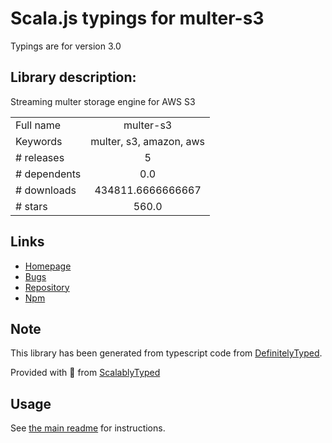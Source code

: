 
# Scala.js typings for multer-s3

Typings are for version 3.0

## Library description:
Streaming multer storage engine for AWS S3

|                    |                 |
| ------------------ | :-------------: |
| Full name          | multer-s3 |
| Keywords           | multer, s3, amazon, aws |
| # releases         | 5 |
| # dependents       | 0.0 |
| # downloads        | 434811.6666666667 |
| # stars            | 560.0 |

## Links
- [Homepage](https://github.com/badunk/multer-s3#readme)
- [Bugs](https://github.com/badunk/multer-s3/issues)
- [Repository](https://github.com/badunk/multer-s3)
- [Npm](https://www.npmjs.com/package/multer-s3)
    


## Note
This library has been generated from typescript code from [DefinitelyTyped](https://definitelytyped.org).

Provided with :purple_heart: from [ScalablyTyped](https://github.com/oyvindberg/ScalablyTyped)

## Usage
See [the main readme](../../readme.md) for instructions.


